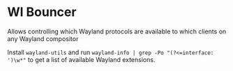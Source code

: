 # Wl Bouncer
Allows controlling which Wayland protocols are available to which clients on any Wayland compositor

Install `wayland-utils` and run `wayland-info | grep -Po "(?<=interface: ')\w*"` to get a list of available Wayland extensions.
